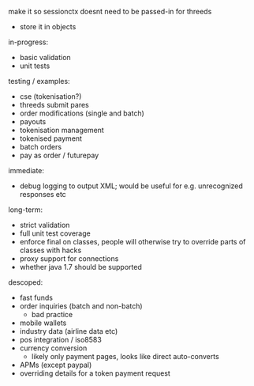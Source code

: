 make it so sessionctx doesnt need to be passed-in for threeds
- store it in objects


in-progress:
- basic validation
- unit tests

testing / examples:
- cse (tokenisation?)
- threeds submit pares
- order modifications (single and batch)
- payouts
- tokenisation management
- tokenised payment
- batch orders
- pay as order / futurepay

immediate:
- debug logging to output XML; would be useful for e.g. unrecognized responses etc

long-term:
- strict validation
- full unit test coverage
- enforce final on classes, people will otherwise try to override parts of classes with hacks
- proxy support for connections
- whether java 1.7 should be supported

descoped:
- fast funds
- order inquiries (batch and non-batch)
    - bad practice
- mobile wallets
- industry data (airline data etc)
- pos integration / iso8583
- currency conversion
    - likely only payment pages, looks like direct auto-converts
- APMs (except paypal)
- overriding details for a token payment request
